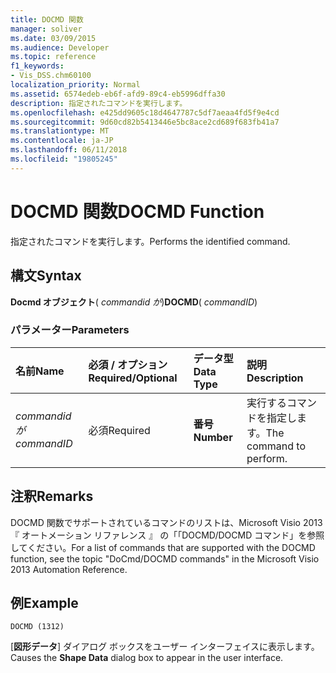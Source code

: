 ```yaml
---
title: DOCMD 関数
manager: soliver
ms.date: 03/09/2015
ms.audience: Developer
ms.topic: reference
f1_keywords:
- Vis_DSS.chm60100
localization_priority: Normal
ms.assetid: 6574edeb-eb6f-afd9-89c4-eb5996dffa30
description: 指定されたコマンドを実行します。
ms.openlocfilehash: e425dd9605c18d4647787c5df7aeaa4fd5f9e4cd
ms.sourcegitcommit: 9d60cd82b5413446e5bc8ace2cd689f683fb41a7
ms.translationtype: MT
ms.contentlocale: ja-JP
ms.lasthandoff: 06/11/2018
ms.locfileid: "19805245"
---
```

# <a name="docmd-function"></a><span data-ttu-id="28fb3-103">DOCMD 関数</span><span class="sxs-lookup"><span data-stu-id="28fb3-103">DOCMD Function</span></span>

<span data-ttu-id="28fb3-104">指定されたコマンドを実行します。</span><span class="sxs-lookup"><span data-stu-id="28fb3-104">Performs the identified command.</span></span>
  
## <a name="syntax"></a><span data-ttu-id="28fb3-105">構文</span><span class="sxs-lookup"><span data-stu-id="28fb3-105">Syntax</span></span>

 <span data-ttu-id="28fb3-106">**Docmd オブジェクト**( _commandid が_)</span><span class="sxs-lookup"><span data-stu-id="28fb3-106">**DOCMD**( _commandID_)</span></span>
  
### <a name="parameters"></a><span data-ttu-id="28fb3-107">パラメーター</span><span class="sxs-lookup"><span data-stu-id="28fb3-107">Parameters</span></span>

|<span data-ttu-id="28fb3-108">**名前**</span><span class="sxs-lookup"><span data-stu-id="28fb3-108">**Name**</span></span>|<span data-ttu-id="28fb3-109">**必須 / オプション**</span><span class="sxs-lookup"><span data-stu-id="28fb3-109">**Required/Optional**</span></span>|<span data-ttu-id="28fb3-110">**データ型**</span><span class="sxs-lookup"><span data-stu-id="28fb3-110">**Data Type**</span></span>|<span data-ttu-id="28fb3-111">**説明**</span><span class="sxs-lookup"><span data-stu-id="28fb3-111">**Description**</span></span>|
|:-----|:-----|:-----|:-----|
| <span data-ttu-id="28fb3-112">_commandid が_</span><span class="sxs-lookup"><span data-stu-id="28fb3-112">_commandID_</span></span> <br/> |<span data-ttu-id="28fb3-113">必須</span><span class="sxs-lookup"><span data-stu-id="28fb3-113">Required</span></span>  <br/> |<span data-ttu-id="28fb3-114">**番号**</span><span class="sxs-lookup"><span data-stu-id="28fb3-114">**Number**</span></span> <br/> | <span data-ttu-id="28fb3-115">実行するコマンドを指定します。</span><span class="sxs-lookup"><span data-stu-id="28fb3-115">The command to perform.</span></span>  <br/> |
   
## <a name="remarks"></a><span data-ttu-id="28fb3-116">注釈</span><span class="sxs-lookup"><span data-stu-id="28fb3-116">Remarks</span></span>

<span data-ttu-id="28fb3-117">DOCMD 関数でサポートされているコマンドのリストは、Microsoft Visio 2013 『 オートメーション リファレンス 』 の「「DOCMD/DOCMD コマンド」を参照してください。</span><span class="sxs-lookup"><span data-stu-id="28fb3-117">For a list of commands that are supported with the DOCMD function, see the topic "DoCmd/DOCMD commands" in the Microsoft Visio 2013 Automation Reference.</span></span> 
  
## <a name="example"></a><span data-ttu-id="28fb3-118">例</span><span class="sxs-lookup"><span data-stu-id="28fb3-118">Example</span></span>

 `DOCMD (1312)`
  
<span data-ttu-id="28fb3-119">[**図形データ**] ダイアログ ボックスをユーザー インターフェイスに表示します。</span><span class="sxs-lookup"><span data-stu-id="28fb3-119">Causes the **Shape Data** dialog box to appear in the user interface.</span></span> 
  

